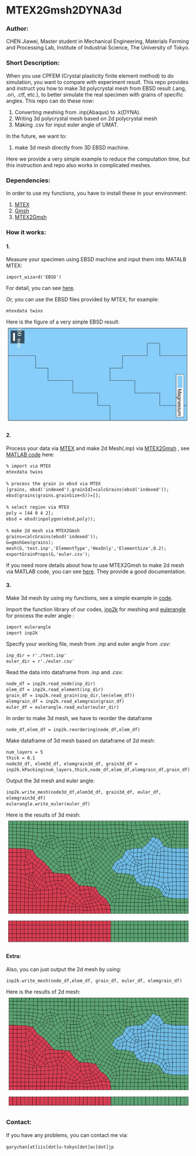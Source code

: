 # MTEX2Gmsh2DYNA3d
### Author:
CHEN Jiawei, Master student in Mechanical Engineering, Materials Forming and Processing Lab, 
Institute of Industrial Science, The University of Tokyo.

### Short Description:
When you use CPFEM (Crystal plasticity finite element method)
to do simulation, you want to compare with experiment result.
This repo provides and instruct you how to make 3d polycrystal 
mesh from EBSD result (.ang, .ori, .ctf, etc.), to better simulate
the real specimen with grains of specific angles. 
This repo can do these now:
1. Converting meshing from .inp(Abaqus) to .k(DYNA).
2. Writing 3d polycrystal mesh based on 2d polycrystal mesh
3. Making .csv for input euler angle of UMAT.

In the future, we want to:
1. make 3d mesh directly from 3D EBSD machine.

Here we provide a very simple example to reduce the computation time, but 
this instruction and repo also works in complicated meshes.

### Dependencies:
In order to use my functions, you have to install these in your environment:
1. [MTEX](https://mtex-toolbox.github.io/)
2. [Gmsh](http://gmsh.info/)
3. [MTEX2Gmsh](https://github.com/DorianDepriester/MTEX2Gmsh) 
### How it works:
#### 1. 
Measure your specimen using EBSD machine and input them into MATALB MTEX:
```buildoutcfg
import_wizard('EBSD')
```
For detail, you can see [here](https://mtex-toolbox.github.io/EBSDImport.html).

Or, you can use the EBSD files provided by MTEX, for example: 
```buildoutcfg
mtexdata twins
```
Here is the figure of a very simple EBSD result:
![](https://github.com/MaynotbeGarychan/MTEX2Gmsh2DYNA3d/blob/main/fig/ebsdmtex.JPG)
#### 2.
Process your data via [MTEX](https://github.com/DorianDepriester/MTEX2Gmsh)  and make 2d Mesh(.inp) via [MTEX2Gmsh](https://github.com/DorianDepriester/MTEX2Gmsh) , see 
[MATLAB code](https://github.com/MaynotbeGarychan/MTEX2Gmsh2DYNA3d/blob/main/ebsd2inp.m)
 here:
```buildoutcfg
% import via MTEX
mtexdata twins

% process the grain in ebsd via MTEX
[grains, ebsd('indexed').grainId]=calcGrains(ebsd('indexed'));
ebsd(grains(grains.grainSize<5))=[];

% select region via MTEX
poly = [44 0 4 2];
ebsd = ebsd(inpolygon(ebsd,poly));

% make 2d mesh via MTEX2Gmsh
grains=calcGrains(ebsd('indexed'));
G=gmshGeo(grains);
mesh(G,'test.inp','ElementType','HexOnly','ElementSize',0.2);
exportGrainProps(G,'euler.csv');
```
If you need more details about how to use MTEX2Gmsh 
to make 2d mesh via MATLAB code, 
you can see [here](https://doriandepriester.github.io/MTEX2Gmsh/html/index.html).
They provide a good documentation.

#### 3. 
Make 3d mesh by using my functions, 
see a simple example in
[code](https://github.com/MaynotbeGarychan/MTEX2Gmsh2DYNA3d/blob/main/example.py).

Import the function library of our codes, 
[inp2k](https://github.com/MaynotbeGarychan/MTEX2Gmsh2DYNA3d/blob/main/inp2k.py)
for meshing and [eulerangle](https://github.com/MaynotbeGarychan/MTEX2Gmsh2DYNA3d/blob/main/eulerangle.py)
for process the euler angle
:
```buildoutcfg
import eulerangle
import inp2k
```
Specify your working file, mesh from .inp and euler angle from .csv:
```buildoutcfg
inp_dir = r'./test.inp'
euler_dir = r'./euler.csv'
```
Read the data into dataframe from .inp and .csv:
```buildoutcfg
node_df = inp2k.read_node(inp_dir)
elem_df = inp2k.read_element(inp_dir)
grain_df = inp2k.read_grain(inp_dir,len(elem_df))
elemgrain_df = inp2k.read_elemgrain(grain_df)
euler_df = eulerangle.read_euler(euler_dir)
```
In order to make 3d mesh, we have to reorder the dataframe
```buildoutcfg
node_df,elem_df = inp2k.reordering(node_df,elem_df)
```
Make dataframe of 3d mesh based on dataframe of 2d mesh:
```buildoutcfg
num_layers = 5
thick = 0.1
node3d_df, elem3d_df, elemgrain3d_df, grain3d_df = inp2k.kPacking(num_layers,thick,node_df,elem_df,elemgrain_df,grain_df)
```
Output the 3d mesh and euler angle:
```buildoutcfg
inp2k.write_mesh(node3d_df,elem3d_df, grain3d_df, euler_df, elemgrain3d_df)
eulerangle.write_euler(euler_df)
```
Here is the results of 3d mesh:
![](https://github.com/MaynotbeGarychan/MTEX2Gmsh2DYNA3d/blob/main/fig/3dmesh.JPG)
#### Extra:
Also, you can just output the 2d mesh by using:
```buildoutcfg
inp2k.write_mesh(node_df,elem_df, grain_df, euler_df, elemgrain_df)
```
Here is the results of 2d mesh:
![](https://github.com/MaynotbeGarychan/MTEX2Gmsh2DYNA3d/blob/main/fig/2dmesh.JPG)

### Contact:
If you have any problems, you can contact me via:

`
garychan[at]iis[dot]u-tokyo[dot]ac[dot]jp
`
